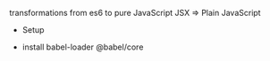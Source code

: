transformations from es6 to pure JavaScript
JSX => Plain JavaScript

- Setup

* install babel-loader @babel/core
